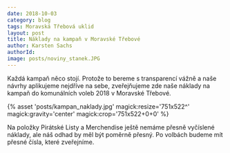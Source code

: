 ```yaml
---
date: 2018-10-03
category: blog
tags: Moravská Třebová uklid
layout: post
title: Náklady na kampaň v Moravské Třebové
author: Karsten Sachs
authorId: 
image: posts/noviny_stanek.JPG
---
```

Každá kampaň něco stojí. Protože to bereme s transparencí vážně a naše návrhy aplikujeme nejdříve na sebe, zveřejňujeme zde naše náklady na kampaň do komunálních voleb 2018 v Moravské Třebové.

{% asset 'posts/kampan_naklady.jpg' magick:resize='751x522^' magick:gravity='center' magick:crop='751x522+0+0' %}

Na položky Pirátské Listy a Merchendise ještě nemáme přesně vyčíslené náklady, ale náš odhad by měl být poměrně přesný. Po volbách budeme mít přesné čísla, které zveřejníme. 
